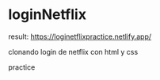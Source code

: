 # loginNetflix

result: https://loginetflixpractice.netlify.app/

clonando login de netflix con html y css 

practice
